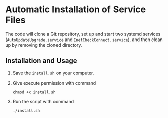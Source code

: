 # Automatic Installation of Service Files

The code will clone a Git repository, set up and start two systemd services (`AutoUpdateUpgrade.service` and `InetCheckConnect.service`), and then clean up by removing the cloned directory.

## Installation and Usage

1. Save the `install.sh` on your computer.

2. Give execute permission with command

   ```
   chmod +x install.sh
   ```

3. Run the script with command

   ```
   ./install.sh
   ```
